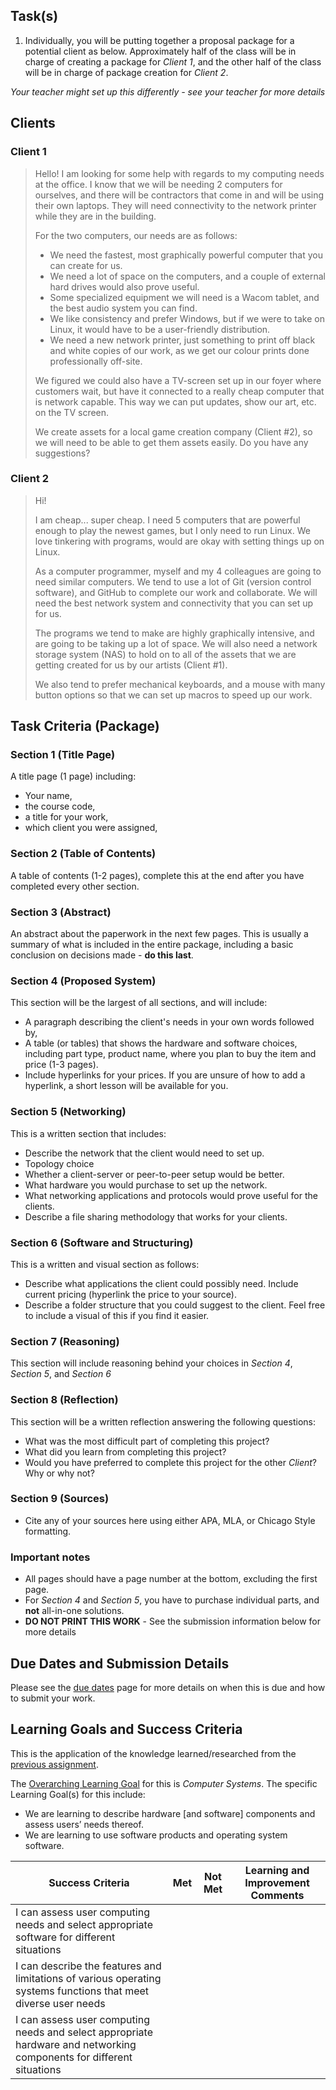 ## Task(s)

1. Individually, you will be putting together a proposal package for a potential client as below.  Approximately half of the class will be in charge of creating a package for _Client 1_, and the other half of the class will be in charge of package creation for _Client 2_.

_Your teacher might set up this differently - see your teacher for more details_

## Clients

### Client 1
> Hello! I am looking for some help with regards to my computing needs at the office.  I know that we will be needing 2 computers for ourselves, and there will be contractors that come in and will be using their own laptops.  They will need connectivity to the network printer while they are in the building.  
>
> For the two computers, our needs are as follows:
> * We need the fastest, most graphically powerful computer that you can create for us.
> * We need a lot of space on the computers, and a couple of external hard drives would also prove useful.
> * Some specialized equipment we will need is a Wacom tablet, and the best audio system you can find.
> * We like consistency and prefer Windows, but if we were to take on Linux, it would have to be a user-friendly distribution.
> * We need a new network printer, just something to print off black and white copies of our work, as we get our colour prints done professionally off-site.
>
> We figured we could also have a TV-screen set up in our foyer where customers wait, but have it connected to a really cheap computer that is network capable.  This way we can put updates, show our art, etc. on the TV screen.
>
> We create assets for a local game creation company (Client #2), so we will need to be able to get them assets easily.  Do you have any suggestions?


### Client 2
> Hi!
>
> I am cheap... super cheap.  I need 5 computers that are powerful enough to play the newest games, but I only need to run Linux.  We love tinkering with programs, would are okay with setting things up on Linux.
>
> As a computer programmer, myself and my 4 colleagues are going to need similar computers.  We tend to use a lot of Git (version control software), and GitHub to complete our work and collaborate.  We will need the best network system and connectivity that you can set up for us.
>
> The programs we tend to make are highly graphically intensive, and are going to be taking up a lot of space. We will also need a network storage system (NAS) to hold on to all of the assets that we are getting created for us by our artists (Client #1).
>
> We also tend to prefer mechanical keyboards, and a mouse with many button options so that we can set up macros to speed up our work.


## Task Criteria (Package)

### Section 1 (Title Page)  
A title page (1 page) including:
* Your name,
* the course code,
* a title for your work,
* which client you were assigned,

### Section 2 (Table of Contents)  
A table of contents (1-2 pages), complete this at the end after you have completed every other section.

### Section 3 (Abstract)  
An abstract about the paperwork in the next few pages.  This is usually a summary of what is included in the entire package, including a basic conclusion on decisions made - **do this last**.

### Section 4 (Proposed System)  
This section will be the largest of all sections, and will include:
* A paragraph describing the client's needs in your own words followed by,
* A table (or tables) that shows the hardware and software choices, including part type, product name, where you plan to buy the item and price (1-3 pages).
* Include hyperlinks for your prices.  If you are unsure of how to add a hyperlink, a short lesson will be available for you.

### Section 5 (Networking)
This is a written section that includes:
* Describe the network that the client would need to set up.  
* Topology choice
* Whether a client-server or peer-to-peer setup would be better.
* What hardware you would purchase to set up the network.
* What networking applications and protocols would prove useful for the clients.
* Describe a file sharing methodology that works for your clients.

### Section 6 (Software and Structuring)
This is a written and visual section as follows:
* Describe what applications the client could possibly need.  Include current pricing (hyperlink the price to your source).
* Describe a folder structure that you could suggest to the client.  Feel free to include a visual of this if you find it easier.

### Section 7 (Reasoning)  
This section will include reasoning behind your choices in _Section 4_, _Section 5_, and _Section 6_

### Section 8 (Reflection)
This section will be a written reflection answering the following questions:
* What was the most difficult part of completing this project?
* What did you learn from completing this project?
* Would you have preferred to complete this project for the other _Client_? Why or why not?

### Section 9 (Sources)
* Cite any of your sources here using either APA, MLA, or Chicago Style formatting.

### Important notes
* All pages should have a page number at the bottom, excluding the first page.
* For _Section 4_ and _Section 5_, you have to purchase individual parts, and **not** all-in-one solutions.
* **DO NOT PRINT THIS WORK** - See the submission information below for more details

## Due Dates and Submission Details

Please see the [due dates](./Due-Dates-and-Submission-Details) page for more details on when this is due and how to submit your work.

## Learning Goals and Success Criteria

This is the application of the knowledge learned/researched from the [previous assignment](./Hardware-Network-OS-Research-and-Report).

The [Overarching Learning Goal](./images/ICS2O.jpg) for this is _Computer Systems_.
The specific Learning Goal(s) for this include:
  * We are learning to describe hardware [and software] components and assess users’ needs thereof.
  * We are learning to use software products and operating system software.

| Success Criteria | Met | Not Met | Learning and Improvement Comments |
| ----------- | --- | ------ | ------- |
| I can assess user computing needs and select appropriate software for different situations  | | | |
| I can describe the features and limitations of various operating systems functions that meet diverse user needs | | | |
| I can assess user computing needs and select appropriate hardware and networking components for different situations | | | |
